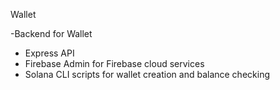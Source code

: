  Wallet 

-Backend for Wallet
- Express API
- Firebase Admin for Firebase cloud services
- Solana CLI scripts for wallet creation and balance checking
